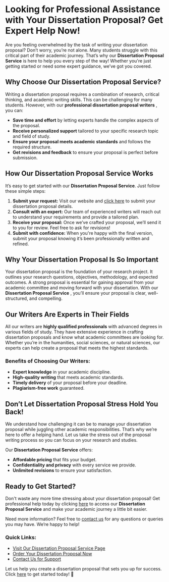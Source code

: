 # Looking for Professional Assistance with Your Dissertation Proposal? Get Expert Help Now!

Are you feeling overwhelmed by the task of writing your dissertation proposal? Don’t worry, you’re not alone. Many students struggle with this critical part of their academic journey. That’s why our **Dissertation Proposal Service** is here to help you every step of the way! Whether you're just getting started or need some expert guidance, we’ve got you covered.

## Why Choose Our Dissertation Proposal Service?

Writing a dissertation proposal requires a combination of research, critical thinking, and academic writing skills. This can be challenging for many students. However, with our **professional dissertation proposal writers** , you can:

- **Save time and effort** by letting experts handle the complex aspects of the proposal.
- **Receive personalized support** tailored to your specific research topic and field of study.
- **Ensure your proposal meets academic standards** and follows the required structure.
- **Get revisions and feedback** to ensure your proposal is perfect before submission.

## How Our Dissertation Proposal Service Works

It’s easy to get started with our **Dissertation Proposal Service**. Just follow these simple steps:

1. **Submit your request:** Visit our website and [click here](https://tinyurl.com/topessay?keyword=dissertation+proposal+service) to submit your dissertation proposal details.
2. **Consult with an expert:** Our team of experienced writers will reach out to understand your requirements and provide a tailored plan.
3. **Receive your proposal:** Once we’ve crafted your proposal, we’ll send it to you for review. Feel free to ask for revisions!
4. **Submit with confidence:** When you're happy with the final version, submit your proposal knowing it’s been professionally written and refined.

## Why Your Dissertation Proposal Is So Important

Your dissertation proposal is the foundation of your research project. It outlines your research questions, objectives, methodology, and expected outcomes. A strong proposal is essential for gaining approval from your academic committee and moving forward with your dissertation. With our **Dissertation Proposal Service** , you’ll ensure your proposal is clear, well-structured, and compelling.

## Our Writers Are Experts in Their Fields

All our writers are **highly qualified professionals** with advanced degrees in various fields of study. They have extensive experience in crafting dissertation proposals and know what academic committees are looking for. Whether you’re in the humanities, social sciences, or natural sciences, our experts can help create a proposal that meets the highest standards.

### Benefits of Choosing Our Writers:

- **Expert knowledge** in your academic discipline.
- **High-quality writing** that meets academic standards.
- **Timely delivery** of your proposal before your deadline.
- **Plagiarism-free work** guaranteed.

## Don’t Let Dissertation Proposal Stress Hold You Back!

We understand how challenging it can be to manage your dissertation proposal while juggling other academic responsibilities. That’s why we’re here to offer a helping hand. Let us take the stress out of the proposal writing process so you can focus on your research and studies.

Our **Dissertation Proposal Service** offers:

- **Affordable pricing** that fits your budget.
- **Confidentiality and privacy** with every service we provide.
- **Unlimited revisions** to ensure your satisfaction.

## Ready to Get Started?

Don't waste any more time stressing about your dissertation proposal! Get professional help today by clicking [here](https://tinyurl.com/topessay?keyword=dissertation+proposal+service) to access our **Dissertation Proposal Service** and make your academic journey a little bit easier.

Need more information? Feel free to [contact us](https://tinyurl.com/topessay?keyword=dissertation+proposal+service) for any questions or queries you may have. We’re happy to help!

### Quick Links:

- [Visit Our Dissertation Proposal Service Page](https://tinyurl.com/topessay?keyword=dissertation+proposal+service)
- [Order Your Dissertation Proposal Now](https://tinyurl.com/topessay?keyword=dissertation+proposal+service)
- [Contact Us for Support](https://tinyurl.com/topessay?keyword=dissertation+proposal+service)

Let us help you create a dissertation proposal that sets you up for success. Click [here](https://tinyurl.com/topessay?keyword=dissertation+proposal+service) to get started today! 🚀
